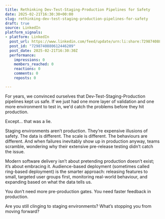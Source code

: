 ```yaml
---
title: Rethinking Dev-Test-Staging-Production Pipelines for Safety
date: 2025-02-21T16:30:30+00:00
slug: rethinking-dev-test-staging-production-pipelines-for-safety
draft: true
source: LinkedIn
platform_signals:
- platform: LinkedIn
  post_url: https://www.linkedin.com/feed/update/urn:li:share:7298740880612446209
  post_id: "7298740880612446209"
  post_date: 2025-02-21T16:30:30Z
  performance:
    impressions: 0
    members_reached: 0
    reactions: 0
    comments: 0
    reposts: 0

---
```

For years, we convinced ourselves that Dev-Test-Staging-Production pipelines kept us safe. If we just had one more layer of validation and one more environment to test in, we'd catch the problems before they hit production.

Except… that was a lie.

Staging environments aren’t production. They’re expensive illusions of safety. The data is different. The scale is different. The behaviours are different. And when failures inevitably show up in production anyway, teams scramble, wondering why their extensive pre-release testing didn’t catch the issue.

Modern software delivery isn’t about pretending production doesn’t exist; it’s about embracing it. Audience-based deployment (sometimes called ring-based deployment) is the smarter approach: releasing features to small, targeted user groups first, monitoring real-world behaviour, and expanding based on what the data tells us.

You don’t need more pre-production gates. You need faster feedback in production.

Are you still clinging to staging environments? What’s stopping you from moving forward?

